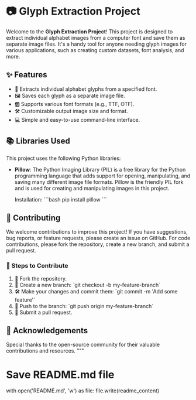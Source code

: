 # 📷 Glyph Extraction Project

Welcome to the **Glyph Extraction Project**! This project is designed to extract individual alphabet images from a computer font and save them as separate image files. It's a handy tool for anyone needing glyph images for various applications, such as creating custom datasets, font analysis, and more.

## ✨ Features

- 🎨 Extracts individual alphabet glyphs from a specified font.
- 🖼️ Saves each glyph as a separate image file.
- 🆎 Supports various font formats (e.g., TTF, OTF).
- 🛠️ Customizable output image size and format.
- 💻 Simple and easy-to-use command-line interface.

## 📚 Libraries Used

This project uses the following Python libraries:

- **Pillow**: The Python Imaging Library (PIL) is a free library for the Python programming language that adds support for opening, manipulating, and saving many different image file formats. Pillow is the friendly PIL fork and is used for creating and manipulating images in this project.

    Installation:
    \`\`\`bash
    pip install pillow
    \`\`\`

## 🤝 Contributing

We welcome contributions to improve this project! If you have suggestions, bug reports, or feature requests, please create an issue on GitHub. For code contributions, please fork the repository, create a new branch, and submit a pull request.

### 📝 Steps to Contribute

1. 🍴 Fork the repository.
2. 🌿 Create a new branch: \`git checkout -b my-feature-branch\`
3. 🛠️ Make your changes and commit them: \`git commit -m 'Add some feature'\`
4. 🔄 Push to the branch: \`git push origin my-feature-branch\`
5. 🔧 Submit a pull request.

## 🙏 Acknowledgements

Special thanks to the open-source community for their valuable contributions and resources.
"""

# Save README.md file
with open('README.md', 'w') as file:
    file.write(readme_content)


